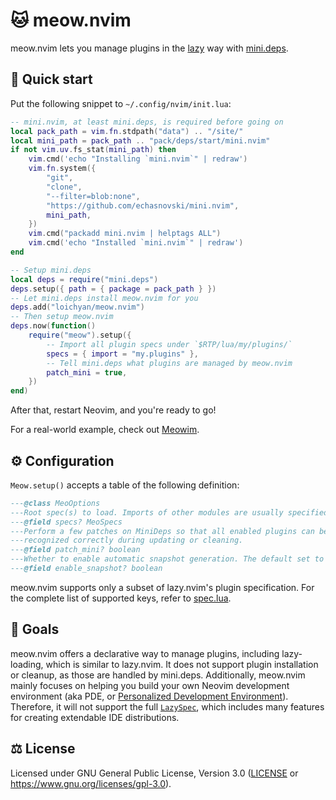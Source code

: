 # 🐱 meow.nvim

meow.nvim lets you manage plugins in the [lazy](https://github.com/folke/lazy.nvim) way with
[mini.deps](https://github.com/echasnovski/mini.deps).

## 🚗 Quick start

Put the following snippet to `~/.config/nvim/init.lua`:

```lua
-- mini.nvim, at least mini.deps, is required before going on
local pack_path = vim.fn.stdpath("data") .. "/site/"
local mini_path = pack_path .. "pack/deps/start/mini.nvim"
if not vim.uv.fs_stat(mini_path) then
    vim.cmd('echo "Installing `mini.nvim`" | redraw')
    vim.fn.system({
        "git",
        "clone",
        "--filter=blob:none",
        "https://github.com/echasnovski/mini.nvim",
        mini_path,
    })
    vim.cmd("packadd mini.nvim | helptags ALL")
    vim.cmd('echo "Installed `mini.nvim`" | redraw')
end

-- Setup mini.deps
local deps = require("mini.deps")
deps.setup({ path = { package = pack_path } })
-- Let mini.deps install meow.nvim for you
deps.add("loichyan/meow.nvim")
-- Then setup meow.nvim
deps.now(function()
    require("meow").setup({
        -- Import all plugin specs under `$RTP/lua/my/plugins/`
        specs = { import = "my.plugins" },
        -- Tell mini.deps what plugins are managed by meow.nvim
        patch_mini = true,
    })
end)
```

After that, restart Neovim, and you're ready to go!

For a real-world example, check out [Meowim](https://github.com/loicyan/Meowim).

## ⚙️ Configuration

`Meow.setup()` accepts a table of the following definition:

```lua
---@class MeoOptions
---Root spec(s) to load. Imports of other modules are usually specified here.
---@field specs? MeoSpecs
---Perform a few patches on MiniDeps so that all enabled plugins can be
---recognized correctly during updating or cleaning.
---@field patch_mini? boolean
---Whether to enable automatic snapshot generation. The default set to false.
---@field enable_snapshot? boolean
```

meow.nvim supports only a subset of lazy.nvim's plugin specification. For the complete list of
supported keys, refer to [spec.lua](lua/meow/spec.lua).

## 🎯 Goals

meow.nvim offers a declarative way to manage plugins, including lazy-loading, which is similar to
lazy.nvim. It does not support plugin installation or cleanup, as those are handled by mini.deps.
Additionally, meow.nvim mainly focuses on helping you build your own Neovim development environment
(aka PDE, or [Personalized Development Environment](https://youtu.be/QMVIJhC9Veg)). Therefore, it
will not support the full [`LazySpec`](https://lazy.folke.io/spec), which includes many features for
creating extendable IDE distributions.

## ⚖️ License

Licensed under GNU General Public License, Version 3.0 ([LICENSE](LICENSE) or
<https://www.gnu.org/licenses/gpl-3.0>).
